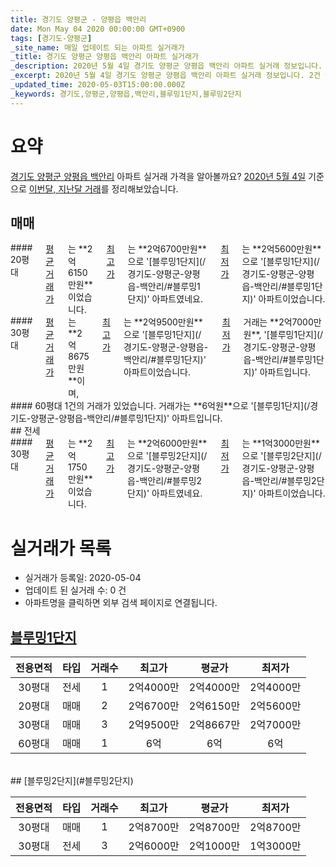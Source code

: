```yaml
---
title: 경기도 양평군 - 양평읍 백안리
date: Mon May 04 2020 00:00:00 GMT+0900
tags: [경기도-양평군]
_site_name: 매일 업데이트 되는 아파트 실거래가
_title: 경기도 양평군 양평읍 백안리 아파트 실거래가
_description: 2020년 5월 4일 경기도 양평군 양평읍 백안리 아파트 실거래 정보입니다. 2건 아파트 정보가 있습니다.
_excerpt: 2020년 5월 4일 경기도 양평군 양평읍 백안리 아파트 실거래 정보입니다. 2건 아파트 정보가 있습니다.
_updated_time: 2020-05-03T15:00:00.000Z
_keywords: 경기도,양평군,양평읍,백안리,블루밍1단지,블루밍2단지
---
```





# 요약
<ins>경기도 양평군 양평읍 백안리</ins> 아파트 실거래 가격을 알아볼까요? <ins>2020년 5월 4일</ins> 기준으로 <ins>이번달, 지난달 거래</ins>를 정리해보았습니다.

## 매매
<div class="container">
<div class="six columns" markdown="1">
#### 20평대
<ins>평균 거래가</ins>는 **2억6150만원**이었습니다. <ins>최고가</ins>는 **2억6700만원**으로 '[블루밍1단지](/경기도-양평군-양평읍-백안리/#블루밍1단지)' 아파트였네요. <ins>최저가</ins>는 **2억5600만원**으로 '[블루밍1단지](/경기도-양평군-양평읍-백안리/#블루밍1단지)' 아파트이었습니다.
</div>
<div class="six columns" markdown="1">
#### 30평대
<ins>평균 거래가</ins>는 **2억8675만원**이며, <ins>최고가</ins>는 **2억9500만원**으로 '[블루밍1단지](/경기도-양평군-양평읍-백안리/#블루밍1단지)' 아파트이었습니다. <ins>최저가</ins> 거래는 **2억7000만원**, '[블루밍1단지](/경기도-양평군-양평읍-백안리/#블루밍1단지)' 아파트입니다.
</div>
</div>
<div class="container">
<div class="twelve columns" markdown="1">
#### 60평대
1건의 거래가 있었습니다. 거래가는 **6억원**으로 '[블루밍1단지](/경기도-양평군-양평읍-백안리/#블루밍1단지)' 아파트입니다.
</div>
</div>
## 전세
<div class="container">
<div class="twelve columns" markdown="1">
#### 30평대
<ins>평균 거래가</ins>는 **2억1750만원**이었습니다. <ins>최고가</ins>는 **2억6000만원**으로 '[블루밍2단지](/경기도-양평군-양평읍-백안리/#블루밍2단지)' 아파트였네요. <ins>최저가</ins>는 **1억3000만원**으로 '[블루밍2단지](/경기도-양평군-양평읍-백안리/#블루밍2단지)' 아파트이었습니다.
</div>
</div>



# 실거래가 목록
- 실거래가 등록일: 2020-05-04
- 업데이트 된 실거래 수: 0 건
- 아파트명을 클릭하면 외부 검색 페이지로 연결됩니다.

## [블루밍1단지](#블루밍1단지)

|전용면적|타입|거래수|최고가|평균가|최저가|
|:---:|:---:|:---:|:---:|:---:|:---:|
|30평대|<span class="deal-type-2">전세</span>|1|2억4000만|2억4000만|2억4000만|
|20평대|<span class="deal-type-1">매매</span>|2|2억6700만|2억6150만|2억5600만|
|30평대|<span class="deal-type-1">매매</span>|3|2억9500만|2억8667만|2억7000만|
|60평대|<span class="deal-type-1">매매</span>|1|6억|6억|6억|

<br/>
## [블루밍2단지](#블루밍2단지)

|전용면적|타입|거래수|최고가|평균가|최저가|
|:---:|:---:|:---:|:---:|:---:|:---:|
|30평대|<span class="deal-type-1">매매</span>|1|2억8700만|2억8700만|2억8700만|
|30평대|<span class="deal-type-2">전세</span>|3|2억6000만|2억1000만|1억3000만|

<br/>



